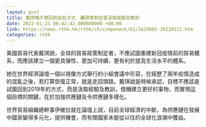 ```yaml
---
layout: post
title: 戴琪稱不應回到疫前方式　籲政策制定者汲取經驗及教訓
date: 2022-01-21 06:42:42.000000000 +08:00
link: https://news.rthk.hk/rthk/ch/component/k2/1629865-20220121.htm
categories: rthk
---
```


美國貿易代表戴琪說，全球的貿易政策制定者，不應試圖重建新冠疫情前的貿易體系，而應該建立一個更具彈性、更加可持續、更有利於提高生活水平的體系。

她在世界經濟論壇一個以視像方式舉行的小組會議中形容，在經歷了兩年疫情造成的混亂之後，若打算恢復正常，就是走回頭路。戴琪說是時候承認，目標不應該是試圖回到2019年的方式，而是汲取經驗及教訓，借機建立更好的事物，而實現這個目標的關鍵，在於加強供應鏈及令供應鏈多樣化。

世界貿易組織總幹事伊維拉就在論壇上說，目前全球經濟的中斷，為供應鏈在發展中國家變得多元化，提供機會，而有關國家未能從以往的全球化浪潮中獲益。
